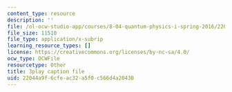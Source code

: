 ```yaml
---
content_type: resource
description: ''
file: /ol-ocw-studio-app/courses/8-04-quantum-physics-i-spring-2016/22044a9f6cfeac32a5f0c566d4a20430_kiuwtaprFjk.srt
file_size: 11510
file_type: application/x-subrip
learning_resource_types: []
license: https://creativecommons.org/licenses/by-nc-sa/4.0/
ocw_type: OCWFile
resourcetype: Other
title: 3play caption file
uid: 22044a9f-6cfe-ac32-a5f0-c566d4a20430
---
```

